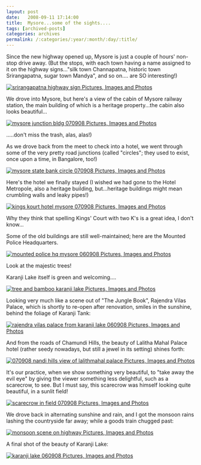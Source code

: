 ```yaml
---
layout: post
date:	2008-09-11 17:14:00
title:  Mysore...some of the sights....
tags: [archived-posts]
categories: archives
permalink: /:categories/:year/:month/:day/:title/
---
```

Since the new highway opened up, Mysore  is just a couple of hours' non-stop drive away. (But the stops, with each town having a name assigned to it on the highway signs..."silk town Channapatna, historic town  Srirangapatna, sugar town Mandya", and so on.... are SO interesting!)

<a href="http://s297.photobucket.com/albums/mm205/depontis/?action=view&current=IMG_6686.jpg" target="_blank"><img src="http://i297.photobucket.com/albums/mm205/depontis/IMG_6686.jpg" border="0" alt="srirangapatna highway sign Pictures, Images and Photos"></a>

<lj-cut text="some images of Mysore here">

We drove into Mysore, but here's a view of the cabin of Mysore railway station,  the main building of which is a heritage property...the cabin also looks beautiful... 



<a href="http://s297.photobucket.com/albums/mm205/depontis/?action=view&current=IMG_6652.jpg" target="_blank"><img src="http://i297.photobucket.com/albums/mm205/depontis/IMG_6652.jpg" border="0" alt="mysore junction bldg 070908 Pictures, Images and Photos"></a>

.....don't miss the trash, alas, alas!)

As we drove back from the meet to check into a hotel, we went through some of the very pretty road junctions (called "circles"; they used to exist, once upon a time, in Bangalore, too!) 

<a href="http://s297.photobucket.com/albums/mm205/depontis/?action=view&current=IMG_6617.jpg" target="_blank"><img src="http://i297.photobucket.com/albums/mm205/depontis/IMG_6617.jpg" border="0" alt="mysore state bank circle 070908 Pictures, Images and Photos"></a>

Here's the hotel we finally stayed (I wished we had gone to the Hotel Metropole, also a heritage building, but...heritage buildings might mean crumbling walls and leaky pipes!)

<a href="http://s297.photobucket.com/albums/mm205/depontis/?action=view&current=IMG_6648-1.jpg" target="_blank"><img src="http://i297.photobucket.com/albums/mm205/depontis/IMG_6648-1.jpg" border="0" alt="kings kourt hotel mysore 070908 Pictures, Images and Photos"></a>

Why they think that spelling Kings' Court with two K's is a great idea, I don't know...


Some of the old buildings are still well-maintained; here are the Mounted Police Headquarters.


<a href="http://s297.photobucket.com/albums/mm205/depontis/?action=view&current=IMG_6611.jpg" target="_blank"><img src="http://i297.photobucket.com/albums/mm205/depontis/IMG_6611.jpg" border="0" alt="mounted police hq mysore 060908 Pictures, Images and Photos"></a>

Look at the majestic trees!

Karanji Lake itself is green and welcoming....


<a href="http://s297.photobucket.com/albums/mm205/depontis/?action=view&current=IMG_6597.jpg" target="_blank"><img src="http://i297.photobucket.com/albums/mm205/depontis/IMG_6597.jpg" border="0" alt="tree and bamboo karanji lake Pictures, Images and Photos"></a>



Looking very much like a scene out of "The Jungle Book", Rajendra Vilas Palace, which is shortly to re-open after renovation, smiles in the sunshine, behind the foliage of Karanji Tank:


<a href="http://s297.photobucket.com/albums/mm205/depontis/?action=view&current=IMG_6609.jpg" target="_blank"><img src="http://i297.photobucket.com/albums/mm205/depontis/IMG_6609.jpg" border="0" alt="rajendra vilas palace from karanji lake 060908 Pictures, Images and Photos"></a>


And from the roads of Chamundi Hills, the beauty of Lalitha Mahal Palace hotel (rather seedy nowadays, but still a jewel in its setting) shines forth:

<a href="http://s297.photobucket.com/albums/mm205/depontis/?action=view&current=IMG_6926.jpg" target="_blank"><img src="http://i297.photobucket.com/albums/mm205/depontis/IMG_6926.jpg" border="0" alt="070908 nandi hills view of lalithmahal palace Pictures, Images and Photos"></a>

It's our practice, when we show something very beautiful, to "take away the evil eye" by giving the viewer something less delightful, such as a scarecrow, to see. But I must say, this scarecrow was himself looking quite beautiful, in a sunlit field!


<a href="http://s297.photobucket.com/albums/mm205/depontis/?action=view&current=IMG_7059.jpg" target="_blank"><img src="http://i297.photobucket.com/albums/mm205/depontis/IMG_7059.jpg" border="0" alt="scarecrow in field 070908 Pictures, Images and Photos"></a>

We drove back in alternating sunshine and rain, and I got the monsoon rains lashing the countryside far away; while a goods train chugged past:


<a href="http://s297.photobucket.com/albums/mm205/depontis/?action=view&current=IMG_6689.jpg" target="_blank"><img src="http://i297.photobucket.com/albums/mm205/depontis/IMG_6689.jpg" border="0" alt="monsoon scene on highway Pictures, Images and Photos"></a>


</lj-cut>


A final shot of the beauty of Karanji Lake:


<a href="http://s297.photobucket.com/albums/mm205/depontis/?action=view&current=IMG_6555.jpg" target="_blank"><img src="http://i297.photobucket.com/albums/mm205/depontis/IMG_6555.jpg" border="0" alt="karanji lake 060908 Pictures, Images and Photos"></a>
